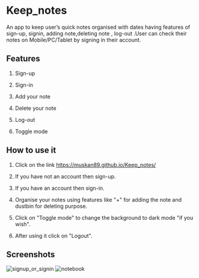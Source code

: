 # Keep_notes
An app to keep user’s quick notes organised with dates having features of sign-up, signin, adding note,deleting note , log-out .User can check their notes on Mobile/PC/Tablet by signing in their account.

## Features
1. Sign-up 

2. Sign-in 

2. Add your note

3. Delete your note

4. Log-out

5. Toggle mode



## How to use it

1. Click on the link https://muskan89.github.io/Keep_notes/

2. If you have not an account then sign-up.

3. If you have an account then sign-in.

4. Organise your notes using features like "+" for adding the note and dustbin for deleting purpose.

5. Click on "Toggle mode" to change the background to dark mode "if you wish".

6. After using it click on "Logout".



## Screenshots

![signup_or_signin](https://github.com/muskan89/Hacktoberfest-Contribution/blob/master/contributions/KeepNotes_using_reactjs/Screenshot%20of%20signin-signup%20page.png)
![notebook](https://github.com/muskan89/Hacktoberfest-Contribution/blob/master/contributions/KeepNotes_using_reactjs/Screenshot%20of%20notebook.png)

